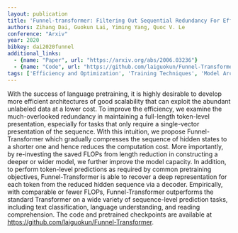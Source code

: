 ```yaml
---
layout: publication
title: 'Funnel-transformer: Filtering Out Sequential Redundancy For Efficient Language Processing'
authors: Zihang Dai, Guokun Lai, Yiming Yang, Quoc V. Le
conference: "Arxiv"
year: 2020
bibkey: dai2020funnel
additional_links:
  - {name: "Paper", url: "https://arxiv.org/abs/2006.03236"}
  - {name: "Code", url: "https://github.com/laiguokun/Funnel-Transformer"}
tags: ['Efficiency and Optimization', 'Training Techniques', 'Model Architecture', 'Reinforcement Learning', 'Pretraining Methods', 'Transformer', 'Has Code']
---
```

With the success of language pretraining, it is highly desirable to develop
more efficient architectures of good scalability that can exploit the abundant
unlabeled data at a lower cost. To improve the efficiency, we examine the
much-overlooked redundancy in maintaining a full-length token-level
presentation, especially for tasks that only require a single-vector
presentation of the sequence. With this intuition, we propose
Funnel-Transformer which gradually compresses the sequence of hidden states to
a shorter one and hence reduces the computation cost. More importantly, by
re-investing the saved FLOPs from length reduction in constructing a deeper or
wider model, we further improve the model capacity. In addition, to perform
token-level predictions as required by common pretraining objectives,
Funnel-Transformer is able to recover a deep representation for each token from
the reduced hidden sequence via a decoder. Empirically, with comparable or
fewer FLOPs, Funnel-Transformer outperforms the standard Transformer on a wide
variety of sequence-level prediction tasks, including text classification,
language understanding, and reading comprehension. The code and pretrained
checkpoints are available at https://github.com/laiguokun/Funnel-Transformer.
